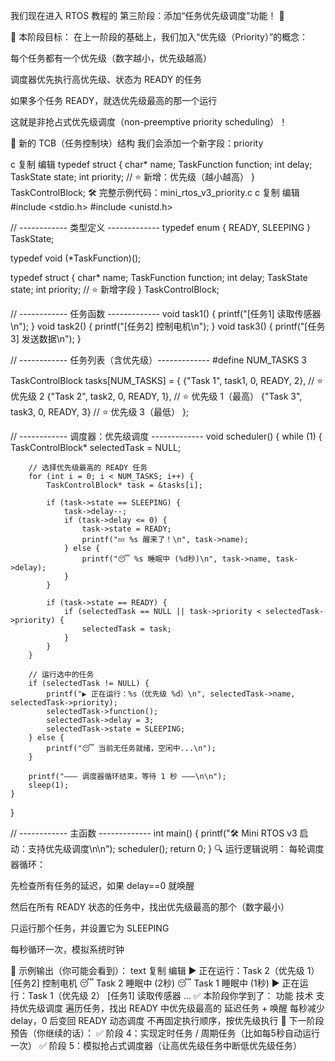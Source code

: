 我们现在进入 RTOS 教程的 第三阶段：添加“任务优先级调度”功能！ 🚀

🎯 本阶段目标：
在上一阶段的基础上，我们加入“优先级（Priority）”的概念：

每个任务都有一个优先级（数字越小，优先级越高）

调度器优先执行高优先级、状态为 READY 的任务

如果多个任务 READY，就选优先级最高的那一个运行

这就是非抢占式优先级调度（non-preemptive priority scheduling）！

🧱 新的 TCB（任务控制块）结构
我们会添加一个新字段：priority

c
复制
编辑
typedef struct {
    char* name;
    TaskFunction function;
    int delay;
    TaskState state;
    int priority; // ⭐ 新增：优先级（越小越高）
} TaskControlBlock;
🛠️ 完整示例代码：mini_rtos_v3_priority.c
c
复制
编辑
#include <stdio.h>
#include <unistd.h>

// ------------ 类型定义 -------------
typedef enum {
    READY,
    SLEEPING
} TaskState;

typedef void (*TaskFunction)();

typedef struct {
    char* name;
    TaskFunction function;
    int delay;
    TaskState state;
    int priority;  // ⭐ 新增字段
} TaskControlBlock;

// ------------ 任务函数 -------------
void task1() { printf("[任务1] 读取传感器\n"); }
void task2() { printf("[任务2] 控制电机\n"); }
void task3() { printf("[任务3] 发送数据\n"); }

// ------------ 任务列表（含优先级）-------------
#define NUM_TASKS 3

TaskControlBlock tasks[NUM_TASKS] = {
    {"Task 1", task1, 0, READY, 2}, // ⭐ 优先级 2
    {"Task 2", task2, 0, READY, 1}, // ⭐ 优先级 1（最高）
    {"Task 3", task3, 0, READY, 3}  // ⭐ 优先级 3（最低）
};

// ------------ 调度器：优先级调度 -------------
void scheduler() {
    while (1) {
        TaskControlBlock* selectedTask = NULL;

        // 选择优先级最高的 READY 任务
        for (int i = 0; i < NUM_TASKS; i++) {
            TaskControlBlock* task = &tasks[i];

            if (task->state == SLEEPING) {
                task->delay--;
                if (task->delay <= 0) {
                    task->state = READY;
                    printf("💤 %s 醒来了！\n", task->name);
                } else {
                    printf("😴 %s 睡眠中 (%d秒)\n", task->name, task->delay);
                }
            }

            if (task->state == READY) {
                if (selectedTask == NULL || task->priority < selectedTask->priority) {
                    selectedTask = task;
                }
            }
        }

        // 运行选中的任务
        if (selectedTask != NULL) {
            printf("▶️ 正在运行：%s（优先级 %d）\n", selectedTask->name, selectedTask->priority);
            selectedTask->function();
            selectedTask->delay = 3;
            selectedTask->state = SLEEPING;
        } else {
            printf("😴 当前无任务就绪，空闲中...\n");
        }

        printf("——— 调度器循环结束，等待 1 秒 ———\n\n");
        sleep(1);
    }
}

// ------------ 主函数 -------------
int main() {
    printf("🛠️ Mini RTOS v3 启动：支持优先级调度\n\n");
    scheduler();
    return 0;
}
🔍 运行逻辑说明：
每轮调度器循环：

先检查所有任务的延迟，如果 delay==0 就唤醒

然后在所有 READY 状态的任务中，找出优先级最高的那个（数字最小）

只运行那个任务，并设置它为 SLEEPING

每秒循环一次，模拟系统时钟

🧪 示例输出（你可能会看到）：
text
复制
编辑
▶️ 正在运行：Task 2（优先级 1）
[任务2] 控制电机
😴 Task 2 睡眠中 (2秒)
😴 Task 1 睡眠中 (1秒)
▶️ 正在运行：Task 1（优先级 2）
[任务1] 读取传感器
...
✅ 本阶段你学到了：
功能	技术
支持优先级调度	遍历任务，找出 READY 中优先级最高的
延迟任务 + 唤醒	每秒减少 delay，0 后变回 READY
动态调度	不再固定执行顺序，按优先级执行
🔔 下一阶段预告（你继续的话）：
✅ 阶段 4：实现定时任务 / 周期任务（比如每5秒自动运行一次）
✅ 阶段 5：模拟抢占式调度器（让高优先级任务中断低优先级任务）
